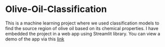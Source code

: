 # Olive-Oil-Classification
This is a machine learning project where we used classification models to find the source region of olive oil based on its chemical properties. I have embedded the project in a web app using Streamlit library.
You can view a demo of the app via this [link](https://share.streamlit.io/dahimi/olive-oil-classification/Programme_Principal.py)
